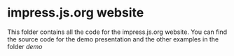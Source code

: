 # impress.js.org website
This folder contains all the code for the impress.js.org website. You can find the source code for the demo presentation and the other examples in the folder *demo*